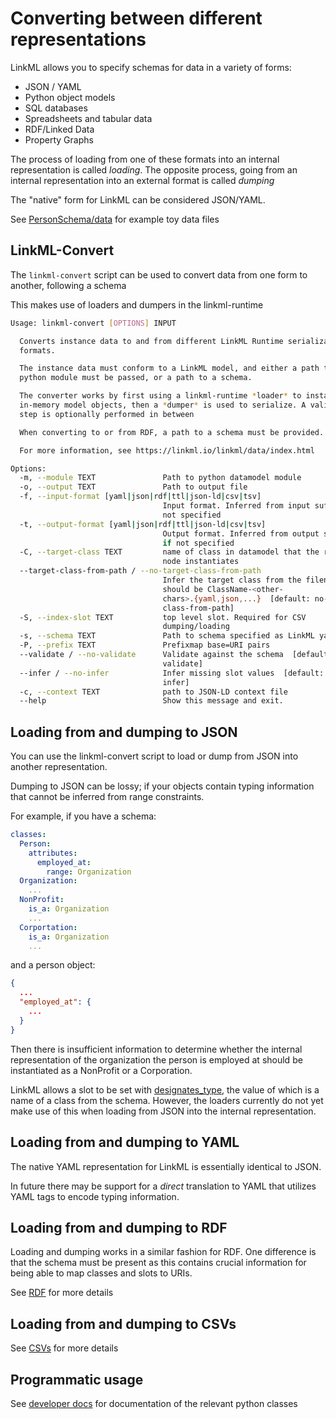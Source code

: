 # Converting between different representations

LinkML allows you to specify schemas for data in a variety of forms:

 * JSON / YAML
 * Python object models
 * SQL databases
 * Spreadsheets and tabular data
 * RDF/Linked Data
 * Property Graphs

The process of loading from one of these formats into an internal representation
is called *loading*. The opposite process, going from an internal representation into
an external format is called *dumping*

The "native" form for LinkML can be considered JSON/YAML.

See [PersonSchema/data](https://github.com/linkml/linkml/tree/main/examples/PersonSchema/data) for example toy data files

## LinkML-Convert

The `linkml-convert` script can be used to convert data from one form to another, following a schema

This makes use of loaders and dumpers in the linkml-runtime

```bash
Usage: linkml-convert [OPTIONS] INPUT

  Converts instance data to and from different LinkML Runtime serialization
  formats.

  The instance data must conform to a LinkML model, and either a path to a
  python module must be passed, or a path to a schema.

  The converter works by first using a linkml-runtime *loader* to instantiate
  in-memory model objects, then a *dumper* is used to serialize. A validation
  step is optionally performed in between

  When converting to or from RDF, a path to a schema must be provided.

  For more information, see https://linkml.io/linkml/data/index.html

Options:
  -m, --module TEXT               Path to python datamodel module
  -o, --output TEXT               Path to output file
  -f, --input-format [yaml|json|rdf|ttl|json-ld|csv|tsv]
                                  Input format. Inferred from input suffix if
                                  not specified
  -t, --output-format [yaml|json|rdf|ttl|json-ld|csv|tsv]
                                  Output format. Inferred from output suffix
                                  if not specified
  -C, --target-class TEXT         name of class in datamodel that the root
                                  node instantiates
  --target-class-from-path / --no-target-class-from-path
                                  Infer the target class from the filename,
                                  should be ClassName-<other-
                                  chars>.{yaml,json,...}  [default: no-target-
                                  class-from-path]
  -S, --index-slot TEXT           top level slot. Required for CSV
                                  dumping/loading
  -s, --schema TEXT               Path to schema specified as LinkML yaml
  -P, --prefix TEXT               Prefixmap base=URI pairs
  --validate / --no-validate      Validate against the schema  [default:
                                  validate]
  --infer / --no-infer            Infer missing slot values  [default: no-
                                  infer]
  -c, --context TEXT              path to JSON-LD context file
  --help                          Show this message and exit.
```

## Loading from and dumping to JSON

You can use the linkml-convert script to load or dump from JSON  into another representation.

Dumping to JSON can be lossy; if your objects contain typing information that cannot be
inferred from range constraints.

For example, if you have a schema:

```yaml
classes:
  Person:
    attributes:
      employed_at:
        range: Organization
  Organization:
    ...
  NonProfit:
    is_a: Organization
    ...
  Corportation:
    is_a: Organization
    ...
```

and a person object:

```json
{
  ...
  "employed_at": {
    ...
  }
}
```

Then there is insufficient information to determine whether the internal representation
of the organization the person is employed at should be instantiated as a NonProfit
or a Corporation.

LinkML allows a slot to be set with [designates_type](https://w3id.org/linkml/designates_type),
the value of which is a name of a class from the schema. However, the loaders currently
do not yet make use of this when loading from JSON into the internal representation.

## Loading from and dumping to YAML

The native YAML representation for LinkML is essentially identical to JSON.

In future there may be support for a *direct* translation to YAML that utilizes YAML tags to encode
typing information.

## Loading from and dumping to RDF

Loading and dumping works in a similar fashion for RDF. One difference is that
the schema must be present as this contains crucial information for being able to
map classes and slots to URIs.

See [RDF](rdf.md) for more details

## Loading from and dumping to CSVs

See [CSVs](csvs.md) for more details

## Programmatic usage

See [developer docs](../code) for documentation of the relevant python classes
